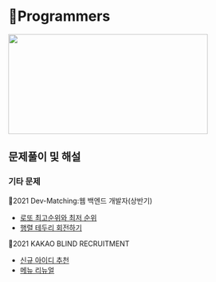 # 🌱Programmers
<img src="https://user-images.githubusercontent.com/91609858/135637730-f3e3eb5a-4a94-46b0-b3fd-4c8a03cdc4d6.png" width="400" height="200">

## 문제풀이 및 해설

### 기타 문제 <br>
 🌱2021 Dev-Matching:웹 백엔드 개발자(상반기)
 - <a href="https://github.com/mrkimjava/Algorithm/tree/master/WEB_BACKEND_DEV_2021/로또최고순위와최저순위">로또 최고순위와 최저 순위</a>
 - <a href="https://github.com/mrkimjava/Algorithm/tree/master/WEB_BACKEND_DEV_2021/행렬테두리회전하기">행렬 테두리 회전하기</a>
 
 🌱2021 KAKAO BLIND RECRUITMENT<br>
 - <a href="https://github.com/mrkimjava/Algorithm/tree/master/KAKAO_BLIND_2021_RECRUITMENT/신규아이디추천">신규 아이디 추천</a>
 - <a href="https://github.com/mrkimjava/Algorithm/tree/master/KAKAO_BLIND_2021_RECRUITMENT/메뉴리뉴얼">메뉴 리뉴얼</a>
